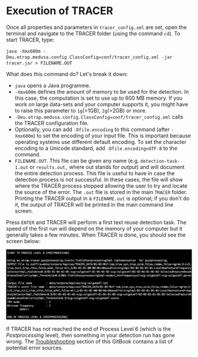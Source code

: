 # Execution of TRACER

Once all properties and parameters in `tracer_config.xml` are set, open the terminal and navigate to the TRACER folder \(using the command `cd`\). To start TRACER, type:

```text
java -Xmx600m -Deu.etrap.medusa.config.ClassConfig=conf/tracer_config.xml -jar tracer.jar > FILENAME.OUT
```

What does this command do? Let's break it down:

* `java` opens a Java programme.
* `-Xmx600m` defines the amount of memory to be used for the detection. In this case, the computation is set to use up to 600 MB memory. If you work on large data-sets and your computer supports it, you might have to raise this parameter to `1g`\(=1GB\), `2g`\(=2GB\) or more.
* `-Deu.etrap.medusa.config.ClassConfig=conf/tracer_config.xml` calls the TRACER configuration file.
* Optionally, you can add `-Dfile.encoding` to this command \(after `-Xmx600m`\) to set the encoding of your input file. This is important because operating systems use different default encoding. To set the character encoding to a Unicode standard, add `-Dfile.encoding=UTF-8` to the command.
* `FILENAME.OUT`. This file can be given any name \(e.g. `detection-task-1.out` or `results.out,` where out stands for _output_\) and will document the entire detection process. This file is useful to have in case the detection process is not successful. In these cases, the file will show where the TRACER process stopped allowing the user to try and locate the source of the error. The `.out` file is stored in the main `TRACER` folder. Printing the TRACER output in a `FILENAME.out` is optional; if you don't do it, the output of TRACER will be printed in the main command line screen.

Press `ENTER` and TRACER will perform a first text reuse detection task. The speed of the first run will depend on the memory of your computer but it generally takes a few minutes. When TRACER is done, you should see the screen below:

![](../.gitbook/assets/first-run.png)

If TRACER has not reached the end of Process Level 6 \(which is the _Postprocessing_ level\), then something in your detection run has gone wrong. The [Troubleshooting](../support/troubleshooting/) section of this GitBook contains a list of potential error sources.

